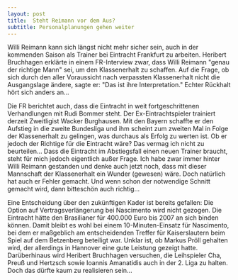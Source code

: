 ```yaml
---
layout: post
title:  Steht Reimann vor dem Aus?
subtitle: Personalplanungen gehen weiter
---
```


Willi Reimann kann sich längst nicht mehr sicher sein, auch in der kommenden Saison als Trainer bei Eintracht Frankfurt zu arbeiten. Heribert Bruchhagen erklärte in einem FR-Interview zwar, dass Willi Reimann "genau der richtige Mann" sei, um den Klassenerhalt zu schaffen. Auf die Frage, ob sich durch den aller Voraussicht nach verpassten Klassenerhalt nicht die Ausgangslage ändere, sagte er: "Das ist ihre Interpretation." Echter Rückhalt hört sich anders an...

Die FR berichtet auch, dass die Eintracht in weit fortgeschrittenen Verhandlungen mit Rudi Bommer steht. Der Ex-Eintrachtspieler trainiert derzeit Zweitligist Wacker Burghausen. Mit den Bayern schaffte er den Aufstieg in die zweite Bundesliga und ihm scheint zum zweiten Mal in Folge der Klassenerhalt zu gelingen, was durchaus als Erfolg zu werten ist. Ob er jedoch der Richtige für die Eintracht wäre? Das vermag ich nicht zu beurteilen... Dass die Eintracht im Abstiegsfall einen neuen Trainer braucht, steht für mich jedoch eigentlich außer Frage. Ich habe zwar immer hinter Willi Reimann gestanden und denke auch jetzt noch, dass mit dieser Mannschaft der Klassenerhalt ein Wunder (gewesen) wäre. Doch natürlich hat auch er Fehler gemacht. Und wenn schon der notwendige Schnitt gemacht wird, dann bitteschön auch richtig...

Eine Entscheidung über den zukünftigen Kader ist bereits gefallen: Die Option auf Vertragsverlängerung bei Nascimento wird nicht gezogen. Die Eintracht hätte den Brasilianer für 400.000 Euro bis 2007 an sich binden können. Damit bleibt es wohl bei einem 10-Minuten-Einsatz für Nascimento, bei dem er maßgeblich am entscheidenden Treffer für Kaiserslautern beim Spiel auf dem Betzenberg beteiligt war. Unklar ist, ob Markus Pröll gehalten wird, der allerdings in Hannover eine gute Leistung gezeigt hatte. Darüberhinaus wird Heribert Bruchhagen versuchen, die Leihspieler Cha, Preuß und Hertzsch sowie Ioannis Amanatidis auch in der 2. Liga zu halten. Doch das dürfte kaum zu realisieren sein...
